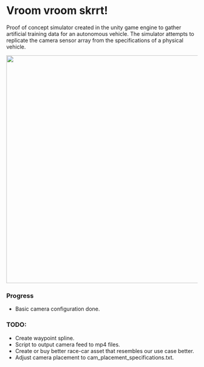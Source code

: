 # Vroom vroom skrrt!  
Proof of concept simulator created in the unity game engine to gather artificial training data for an autonomous vehicle.  The simulator attempts to replicate the camera sensor array from the specifications of a physical vehicle.

<img src="https://github.com/vism2889/RAS_PROJECTS/blob/master/vroom_sim/vroom_sim_basic_demo.gif" width="600">

### Progress

- Basic camera configuration done.

### TODO:
- Create waypoint spline.
- Script to output camera feed to mp4 files.
- Create or buy better race-car asset that resembles our use case better.
- Adjust camera placement to cam_placement_specifications.txt.
